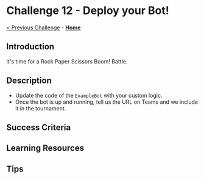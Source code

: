 # Challenge 12 - Deploy your Bot!

[< Previous Challenge](./Challenge-11.md) - **[Home](../README.md)**

## Introduction

It's time for a Rock Paper Scissors Boom! Battle.

## Description

- Update the code of the `ExampleBot` with your custom logic.
- Once the bot is up and running, tell us the URL on Teams and we include it in the tournament.

## Success Criteria

## Learning Resources

## Tips
